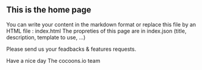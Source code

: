 
## This is the home page

You can write your content in the markdown format or replace this file by an HTML file : index.html
The propreties of this page are in index.json (title, description, template to use, ...)


Please send us your feadbacks & features requests.


Have a nice day
The cocoons.io team
